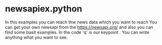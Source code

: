 # newsapiex.python
In this examples you can reach thw news data which you want to reach 
You can get your own newsapi from the https://newsapi.org/   and also you can find some basit examples.
In the code 'q' is our keypoint . You can write anything what you want to see.
